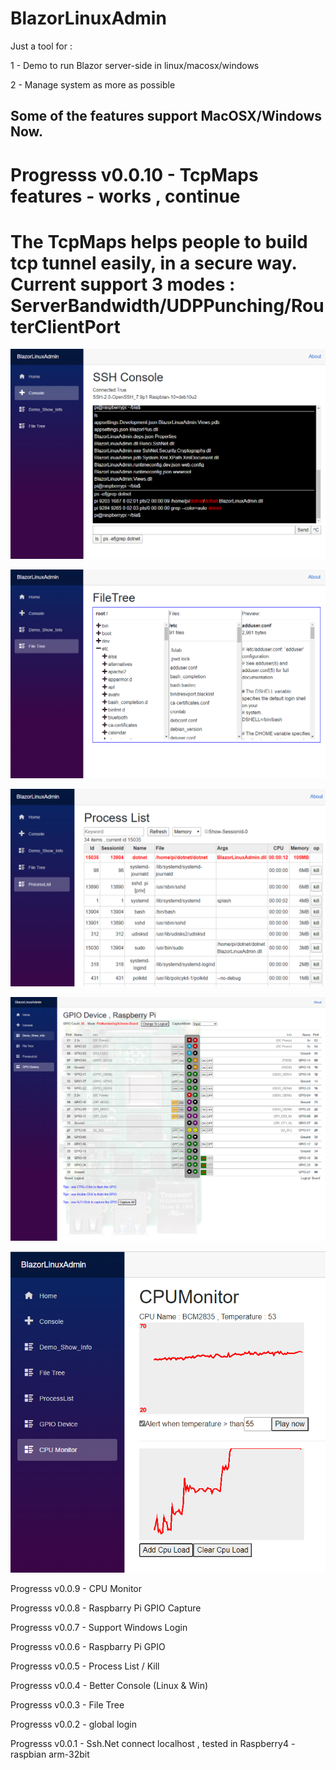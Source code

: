 # BlazorLinuxAdmin

Just a tool for :

1 - Demo to run Blazor server-side in linux/macosx/windows

2 - Manage system as more as possible

## Some of the features support MacOSX/Windows Now.

# Progresss v0.0.10 - TcpMaps features - works , continue

# The TcpMaps helps people to build tcp tunnel easily, in a secure way. Current support 3 modes : ServerBandwidth/UDPPunching/RouterClientPort 

![Screenshot](https://github.com/BlazorPlus/BlazorLinuxAdmin/raw/master/demoscreenshots/BlazorLinuxAdmin.png)

![Screenshot](https://github.com/BlazorPlus/BlazorLinuxAdmin/raw/master/demoscreenshots/BlazorLinuxAdmin-FileTree.png)

![Screenshot](https://github.com/BlazorPlus/BlazorLinuxAdmin/raw/master/demoscreenshots/BlazorLinuxAdmin-ProcList.png)

![Screenshot](https://github.com/BlazorPlus/BlazorLinuxAdmin/raw/master/demoscreenshots/BlazorLinuxAdmin-GPIO.png)

![Screenshot](https://github.com/BlazorPlus/BlazorLinuxAdmin/raw/master/demoscreenshots/BlazorLinuxAdmin-CPUMonitor.png)

Progresss v0.0.9 - CPU Monitor

Progresss v0.0.8 - Raspbarry Pi GPIO Capture

Progresss v0.0.7 - Support Windows Login

Progresss v0.0.6 - Raspbarry Pi GPIO

Progresss v0.0.5 - Process List / Kill

Progresss v0.0.4 - Better Console (Linux & Win)

Progresss v0.0.3 - File Tree

Progresss v0.0.2 - global login 

Progresss v0.0.1 - Ssh.Net connect localhost , tested in Raspberry4 - raspbian arm-32bit
